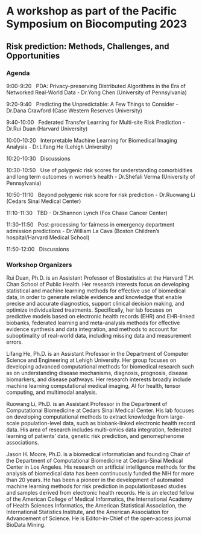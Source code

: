 
# A workshop as part of the Pacific Symposium on Biocomputing 2023 #


## Risk prediction: Methods, Challenges, and Opportunities ##

### Agenda ###

9:00-9:20&nbsp; &nbsp;PDA: Privacy-preserving Distributed Algorithms in the Era of Networked Real-World Data - Dr.Yong Chen (University of Pennsylvania)

9:20-9:40&nbsp; &nbsp;Predicting the Unpredictable:  A Few Things to Consider - Dr.Dana Crawford (Case Western Reserves University)

9:40-10:00&nbsp; &nbsp;Federated Transfer Learning for Multi-site Risk Prediction - Dr.Rui Duan (Harvard University)

10:00-10:20&nbsp; &nbsp;Interpretable Machine Learning for Biomedical Imaging Analysis - Dr.Lifang He (Lehigh University)

10:20-10:30&nbsp; &nbsp;Discussions 

10:30-10:50&nbsp; &nbsp;Use of polygenic risk scores for understanding comorbidities and long term outcomes in women’s health - Dr.Shefali Verma (University of Pennsylvania)

10:50-11:10&nbsp; &nbsp;Beyond polygenic risk score for risk prediction - Dr.Ruowang Li (Cedars Sinai Medical Center)
  
11:10-11:30&nbsp; &nbsp;TBD - Dr.Shannon Lynch (Fox Chase Cancer Center)

11:30-11:50&nbsp; &nbsp;Post-processing for fairness in emergency department admission predictions - Dr.William La Cava (Boston Children’s hospital/Harvard Medical School)

11:50-12:00&nbsp; &nbsp;Discussions 
  

### Workshop Organizers ###

Rui Duan, Ph.D. is an Assistant Professor of Biostatistics at the Harvard T.H. Chan School
of Public Health. Her research interests focus on developing statistical and machine
learning methods for effective use of biomedical data, in order to generate reliable
evidence and knowledge that enable precise and accurate diagnostics, support clinical
decision making, and optimize individualized treatments. Specifically, her lab focuses on
predictive models based on electronic health records (EHR) and EHR-linked biobanks,
federated learning and meta-analysis methods for effective evidence synthesis and data
integration, and methods to account for suboptimality of real-world data, including missing
data and measurement errors.

Lifang He, Ph.D. is an Assistant Professor in the Department of Computer Science and
Engineering at Lehigh University. Her group focuses on developing advanced
computational methods for biomedical research such as on understanding disease
mechanisms, diagnosis, prognosis, disease biomarkers, and disease pathways. Her
research interests broadly include machine learning computational medical imaging, AI
for health, tensor computing, and multimodal analysis.

Ruowang Li, Ph.D. is an Assistant Professor in the Department of Computational
Biomedicine at Cedars Sinai Medical Center. His lab focuses on developing
computational methods to extract knowledge from large-scale population-level data, such
as biobank-linked electronic health record data. His area of research includes multi-omics
data integration, federated learning of patients’ data, genetic risk prediction, and genomephenome
associations.

Jason H. Moore, Ph.D. is a biomedical informatician and founding Chair of the
Department of Computational Biomedicine at Cedars-Sinai Medical Center in Los
Angeles. His research on artificial intelligence methods for the analysis of biomedical data
has been continuously funded the NIH for more than 20 years. He has been a pioneer in
the development of automated machine learning methods for risk prediction in populationbased
studies and samples derived from electronic health records. He is an elected fellow
of the American College of Medical Informatics, the International Academy of Health
Sciences Informatics, the American Statistical Association, the International Statistics
Institute, and the American Association for Advancement of Science. He is Editor-in-Chief
of the open-access journal BioData Mining.

